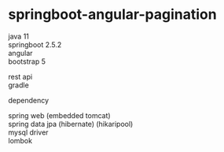 # springboot-angular-pagination

java 11  
springboot 2.5.2  
angular  
bootstrap 5  

rest api    
gradle  

dependency  

spring web (embedded tomcat)  
spring data jpa (hibernate) (hikaripool)  
mysql driver  
lombok  
